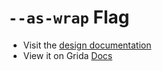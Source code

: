 # `--as-wrap` Flag

- Visit the [design documentation](../docs/--as-wrap.md)
- View it on Grida [Docs](https://grida.co/docs/flags/--as-wrap)
